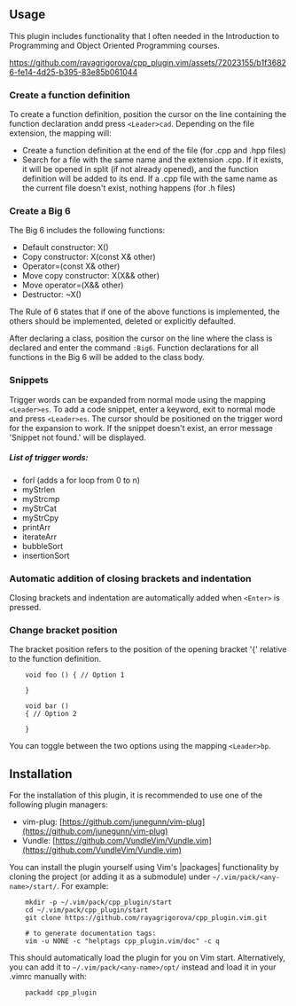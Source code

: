 
## Usage

This plugin includes functionality that I often needed in the
Introduction to Programming and Object Oriented Programming courses.

https://github.com/rayagrigorova/cpp_plugin.vim/assets/72023155/b1f36826-fe14-4d25-b395-83e85b061044

### Create a function definition

To create a function definition, position the cursor on the line containing the 
function declaration andd press `<Leader>cad`. Depending on the file extension,
the mapping will:

- Create a function definition at the end of the file (for .cpp and .hpp files)
- Search for a file with the same name and the extension .cpp. If it exists, it will be 
opened in split (if not already opened), and the function definition will be added to its end. 
If a .cpp file with the same name as the current file doesn't exist, nothing happens (for .h files)

### Create a Big 6

The Big 6 includes the following functions:

- Default constructor: X()
- Copy constructor: X(const X& other)
- Operator=(const X& other)
- Move copy constructor: X(X&& other)
- Move operator=(X&& other)
- Destructor: ~X()

The Rule of 6 states that if one of the above functions is implemented, the others should be implemented,
deleted or explicitly defaulted.

After declaring a class, position the cursor on the line where the class is declared and enter the 
command `:Big6`. Function declarations for all functions in the Big 6 will be added to the class body.
                                         
### Snippets

Trigger words can be expanded from normal mode using the mapping `<Leader>es`. 
To add a code snippet, enter a keyword, exit to normal mode and press `<Leader>es`.
The cursor should be positioned on the trigger word for the expansion to work. 
If the snippet doesn't exist, an error message 'Snippet not found.' will be displayed.

##### List of trigger words:

- forl (adds a for loop from 0 to n)
- myStrlen
- myStrcmp
- myStrCat
- myStrCpy
- printArr
- iterateArr
- bubbleSort
- insertionSort

### Automatic addition of closing brackets and indentation 

Closing brackets and indentation are automatically added when `<Enter>` is pressed.
                                                  
### Change bracket position

The bracket position refers to the position of the opening bracket '{' relative 
to the function definition. 

```
    void foo () { // Option 1

    }

    void bar ()
    { // Option 2

    }
```

You can toggle between the two options using the mapping `<Leader>bp`.

## Installation                                  

For the installation of this plugin, it is recommended
to use one of the following plugin managers: 

- vim-plug: [https://github.com/junegunn/vim-plug](https://github.com/junegunn/vim-plug)
- Vundle:   [https://github.com/VundleVim/Vundle.vim](https://github.com/VundleVim/Vundle.vim)

You can install the plugin yourself using Vim's |packages| functionality by
cloning the project (or adding it as a submodule) under
`~/.vim/pack/<any-name>/start/`. For example:
```
    mkdir -p ~/.vim/pack/cpp_plugin/start
    cd ~/.vim/pack/cpp_plugin/start
    git clone https://github.com/rayagrigorova/cpp_plugin.vim.git

    # to generate documentation tags:
    vim -u NONE -c "helptags cpp_plugin.vim/doc" -c q
```
This should automatically load the plugin for you on Vim start. Alternatively,
you can add it to `~/.vim/pack/<any-name>/opt/` instead and load it in your
.vimrc manually with:
```
    packadd cpp_plugin
```
